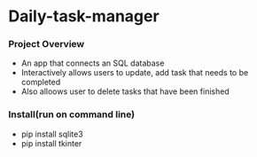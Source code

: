 # Daily-task-manager

### Project Overview
* An app that connects an SQL database
* Interactively allows users to update, add task that needs to be completed
* Also alloows user to delete tasks that have been finished

### Install(run on command line)
- pip install sqlite3
- pip install tkinter
